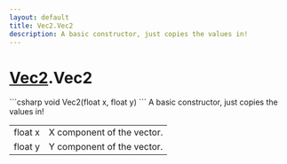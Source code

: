 ```yaml
---
layout: default
title: Vec2.Vec2
description: A basic constructor, just copies the values in!
---
```

# [Vec2]({{site.url}}/Pages/Reference/Vec2.html).Vec2

<div class='signature' markdown='1'>
```csharp
void Vec2(float x, float y)
```
A basic constructor, just copies the values in!
</div>

|  |  |
|--|--|
|float x|X component of the vector.|
|float y|Y component of the vector.|




